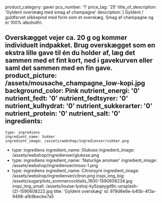 product_category: gaver
pcs_number: '1'
price_tag: '25'
title_of_description: 'Gyldent overskæg med smag af champagne'
description: |
  Gyldent / guldfarvet slikkepind med form som et overskæg. Smag af champagne og er 100% alkoholfri.
  
  Overskægget vejer ca. 20 g og kommer individuelt indpakket. Brug overskægget som en ekstra lille gave til én du holder af, læg det sammen med et fint kort, ned i gavekurven eller saml det sammen med en fin gave.
product_picture: /assets/mousache_champagne_low-kopi.jpg
background_color: Pink
nutrient_energi: '0'
nutrient_fedt: '0'
nutrient_fedtsyrer: '0'
nutrient_kulhydrat: '0'
nutrient_sukkerarter: '0'
nutrient_protein: '0'
nutrient_salt: '0'
ingredients:
  -
    type: ingrediens
    ingredient_name: Sukker
    ingredient_image: /assets/webshop/ingredienser/sukker.png
  -
    type: ingrediens
    ingredient_name: Glukose
    ingredient_image: /assets/webshop/ingredienser/glukose.png
  -
    type: ingrediens
    ingredient_name: 'Naturlige aromaer'
    ingredient_image: /assets/webshop/ingredienser/moss-1.png
  -
    type: ingrediens
    ingredient_name: Citronsyre
    ingredient_image: /assets/webshop/ingredienser/citron.png
inspi_img_big: /assets/sugarpilots_sommercocktails_1600-1590608234.jpg
inspi_img_small: /assets/louise-lyshoj-ky5zqeygd9c-unsplash-(2)-1590608222.jpg
title: 'Gyldent overskæg'
id: 979d6e6e-b40b-4f3a-9498-a1b9becbe7a5
